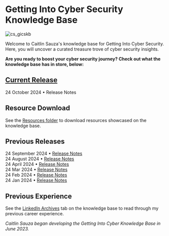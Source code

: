# Getting Into Cyber Security Knowledge Base

![cs_gicskb](https://github.com/csauza/getting-into-cyber-kb/assets/49359829/7fa091b2-a073-4a46-bf2a-0736762e46f4)

Welcome to Caitlin Sauza's knowledge base for Getting Into Cyber Security. Here, you will uncover a curated treasure trove of cyber security insights.  
  
**Are you ready to boost your cyber security journey? Check out what the knowledge base has in store, below:**
  
## [Current Release](https://csauza.gitbook.io/getting-into-cyber-kb/)  
24 October 2024 • Release Notes   

## Resource Download
See the [Resources folder](https://github.com/csauza/getting-into-cyber-kb/tree/main/Resources) to download resources showcased on the knowledge base.  
  
## Previous Releases
24 September 2024 • [Release Notes](https://www.linkedin.com/posts/csauza_%F0%9D%97%9E%F0%9D%97%BB%F0%9D%97%BC%F0%9D%98%84%F0%9D%97%B9%F0%9D%97%B2%F0%9D%97%B1%F0%9D%97%B4%F0%9D%97%B2-%F0%9D%97%95%F0%9D%97%AE%F0%9D%98%80%F0%9D%97%B2-%F0%9D%97%A8%F0%9D%97%BD%F0%9D%97%B1%F0%9D%97%AE%F0%9D%98%81-activity-7243725772555763712-CTG1?utm_source=share&utm_medium=member_android)  
24 August 2024 • [Release Notes](https://www.linkedin.com/posts/csauza_act-activity-7233578892165308416-fGhW?utm_source=share&utm_medium=member_android)  
24 April 2024 • [Release Notes](https://www.linkedin.com/posts/csauza_knowledge-base-update-week-of-april-29-activity-7190454731184451584-mA67?utm_source=share&utm_medium=member_desktop)  
24 Mar 2024 • [Release Notes](https://www.linkedin.com/posts/csauza_knowledge-base-update-week-of-march-25-activity-7178239294950580224-HZqE?utm_source=share&utm_medium=member_desktop)  
24 Feb 2024 • [Release Notes](https://www.linkedin.com/posts/csauza_knowledge-base-update-week-of-march-04-activity-7170147730349051905-rCWl/?utm_source=share&utm_medium=member_desktop)  
24 Jan 2024 • [Release Notes](https://www.linkedin.com/posts/csauza_knowledge-base-update-week-of-february-activity-7162535773429248001-zNWt?utm_source=share&utm_medium=member_desktop)  

## Previous Experience
See the [LinkedIn Archives](https://csauza.gitbook.io/getting-into-cyber-security-knowledge-base/cyber-2) tab on the knowledge base to read through my previous career experience.  

*Caitlin Sauza began developing the Getting Into Cyber Knowledge Base in June 2023.*
